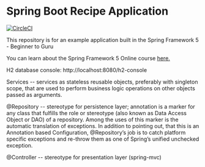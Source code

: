 # Spring Boot Recipe Application


[![CircleCI](https://circleci.com/gh/johnfkraus/spring5-recipe-app.svg?style=svg)](https://circleci.com/gh/johnfkraus/spring5-recipe-app)

This repository is for an example application built in the Spring Framework 5 - Beginner to Guru

You can learn about the Spring Framework 5 Online course [here.](https://go.springframework.guru/spring-framework-5-online-course)

H2 database console:
http://localhost:8080/h2-console


Services -- services as stateless reusable objects, preferably with singleton scope, that are used to perform business logic operations on other objects passed as arguments.

@Repository -- stereotype for persistence layer;  annotation is a marker for any class that fulfills the role or stereotype (also known as Data Access Object or DAO) of a repository. Among the uses of this marker is the automatic translation of exceptions.
In addition to pointing out, that this is an Annotation based Configuration, @Repository’s job is to catch platform specific exceptions and re-throw them as one of Spring’s unified unchecked exception.

@Controller -- stereotype for presentation layer (spring-mvc)

